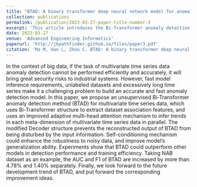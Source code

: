 ```yaml
---
title: "BTAD: A binary transformer deep neural network model for anomaly detection in multivariate time series data"
collection: publications
permalink: /publication/2023-03-27-paper-title-number-3
excerpt: 'This article introduces the Bi-Transformer anomaly detection method (BTAD) for anomaly detection in multivariate time series data, and proposes corresponding enhancements such as an adaptive multi-head attention mechanism and a modified Decoder structure to further improve BTAD's performance. Experimental results on multiple mainstream multivariate time series datasets demonstrate that BTAD exhibits outstanding overall anomaly detection performance.'
date: 2023-03-27
venue: 'Advanced Engineering Informatics'
paperurl: 'http://jkpathfinder.github.io/files/paper3.pdf'
citation: 'Ma M, Han L, Zhou C. BTAD: A binary transformer deep neural network model for anomaly detection in multivariate time series data[J]. <i>Advanced Engineering Informatics</i>, 2023, 56: 101949.'
---
```


In the context of big data, if the task of multivariate time series data anomaly detection cannot be performed efficiently and accurately, it will bring great security risks to industrial systems. However, fast model inference requirements, unlabeled datasets and excessively long time series make it a challenging problem to build an accurate and fast anomaly detection model. In this paper, we propose an unsupervised Bi-Transformer anomaly detection method (BTAD) for multivariate time series data, which uses Bi-Transformer structure to extract dataset association features, and uses an improved adaptive multi-head attention mechanism to infer trends in each meta-dimension of multivariate time series data in parallel. The modified Decoder structure prevents the reconstructed output of BTAD from being disturbed by the input information. Self-conditioning mechanism could enhance the robustness to noisy data, and improve model’s generalization ability. Experiments show that BTAD could outperform other models in detection performance and training efficiency. Taking NAB dataset as an example, the AUC and F1 of BTAD are increased by more than 4.78% and 1.40% separately. Finally, we look forward to the future development trend of BTAD, and put forward the corresponding improvement ideas.
